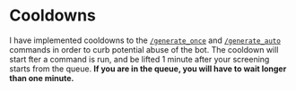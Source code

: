 # Cooldowns

I have implemented cooldowns to the [`/generate_once`](../../../../commands/generate-once.md)
and [`/generate_auto`](../../../../commands/generate-auto.md) commands in order to curb potential abuse of the bot.
The cooldown will start fter a command is run, and be lifted 1 minute after your screening starts from the queue. **If
you are in the queue, you will have to wait longer than one minute.**